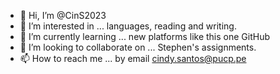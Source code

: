 - 👋 Hi, I’m @CinS2023
- 👀 I’m interested in ... languages, reading and writing.
- 🌱 I’m currently learning ... new platforms like this one GitHub 
- 💞️ I’m looking to collaborate on ... Stephen's assignments.
- 📫 How to reach me ... by email cindy.santos@pucp.pe

<!---
CinS2023/CinS2023 is a ✨ special ✨ repository because its `README.md` (this file) appears on your GitHub profile.
You can click the Preview link to take a look at your changes.
--->
